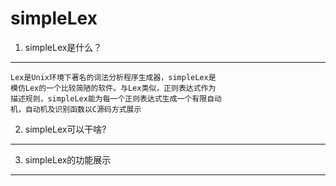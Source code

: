 simpleLex
=========
1. simpleLex是什么？
-------------------------

    Lex是Unix环境下著名的词法分析程序生成器，simpleLex是
    模仿Lex的一个比较简陋的软件。与Lex类似，正则表达式作为
    描述规则，simpleLex能为每一个正则表达式生成一个有限自动
    机，自动机及识别函数以C源码方式展示
    

2. simpleLex可以干啥?
-------------------------
3. simpleLex的功能展示
-------------------------
